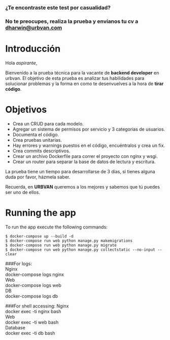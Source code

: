 ### ¿Te encontraste este test por casualidad?
### No te preocupes, realiza la prueba y envíanos tu cv a dharwin@urbvan.com

# Introducción
Hola *aspirante*,

Bienvenido a la prueba técnica para la vacante de **backend developer** en urbvan. El objetivo de esta prueba es analizar tus habilidades para solucionar problemas y la forma en como te desenvuelves a la hora de **tirar código**.

# Objetivos
- Crea un CRUD para cada modelo.
- Agregar un sistema de permisos por servicio y 3 categorias de usuarios.
- Documenta el código.
- Crea pruebas unitarias.
- Hay errores y warnings puestos en el código, encuéntralos y crea un fix.
- Crea commits descriptivos.
- Crear un archivo Dockerfile para correr el proyecto con nginx y wsgi.
- Crear un router para separar la base de datos de lectura y escritura. 


La prueba tiene un tiempo para desarrollarse de 3 días, si tienes alguna duda por favor, házmela saber.


Recuerda, en **URBVAN** queremos a los mejores y sabemos que tú puedes ser uno de ellos.

# Running the app
To run the app execute the following commands:
```  
$ docker-compose up --build -d
$ docker-compose run web python manage.py makemigrations
$ docker-compose run web python manage.py migrate 
$ docker-compose run web python manage.py collectstatic --no-input --clear 

```

###For logs:  
Nginx  
docker-compose logs nginx  
Web  
docker-compose logs web  
DB  
docker-compose logs db  

###For shell accessing: 
Nginx  
docker exec -ti nginx bash  
Web  
docker exec -ti web bash  
Database  
docker exec -ti db bash  

